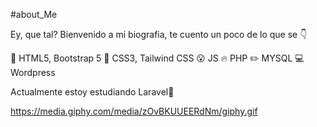 #about_Me

Ey, que tal? Bienvenido a mi biografia, te cuento un poco de lo que se 👇

👾 HTML5, Bootstrap 5
🌈 CSS3, Tailwind CSS
😮 JS
🔥 PHP
✏️ MYSQL
💻 Wordpress

Actualmente estoy estudiando Laravel📌

https://media.giphy.com/media/zOvBKUUEERdNm/giphy.gif
